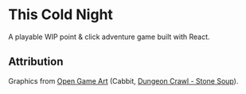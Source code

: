# This Cold Night

A playable WIP point & click adventure game built with React.

## Attribution

Graphics from [Open Game Art](https://opengameart.org) (Cabbit, [Dungeon Crawl - Stone Soup](https://github.com/crawl/crawl)).
